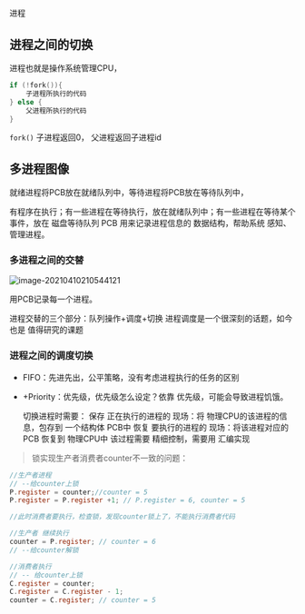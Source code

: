 # 

进程



## 进程之间的切换

进程也就是操作系统管理CPU，

```c++
if (!fork()){
    子进程所执行的代码
} else {
    父进程所执行的代码
}
```

`fork()` 子进程返回0， 父进程返回子进程id

## 多进程图像

就绪进程将PCB放在就绪队列中，等待进程将PCB放在等待队列中，

有程序在执行；有一些进程在等待执行，放在就绪队列中；有一些进程在等待某个事件，放在 磁盘等待队列
PCB 用来记录进程信息的 数据结构，帮助系统 感知、管理进程。

### 多进程之间的交替

![image-20210410210544121](https://cdn.jsdelivr.net/gh/yanzhenxing123/blogImg@master/typora202104/10/211937-866921.png)





用PCB记录每一个进程。

进程交替的三个部分：队列操作+调度+切换
进程调度是一个很深刻的话题，如今也是 值得研究的课题

### 进程之间的调度切换

+ FIFO：先进先出，公平策略，没有考虑进程执行的任务的区别

+ +Priority：优先级，优先级怎么设定？依靠 优先级，可能会导致进程饥饿。

  切换进程时需要：
  保存 正在执行的进程的 现场：将 物理CPU的该进程的信息，包存到 一个结构体 PCB中
  恢复 要执行的进程的 现场：将该进程对应的PCB 恢复到 物理CPU中
  该过程需要 精细控制，需要用 汇编实现

>  锁实现生产者消费者counter不一致的问题：

```c
//生产者进程
// --给counter上锁
P.register = counter;//counter = 5
P.register = P.register +1; // P.register = 6, counter = 5

//此时消费者要执行，检查锁，发现counter锁上了，不能执行消费者代码

//生产者 继续执行
counter = P.register; // counter = 6
// --给counter解锁

//消费者执行
// -- 给counter上锁
C.register = counter;
C.register = C.register - 1;
counter = C.register; // counter = 5

```

